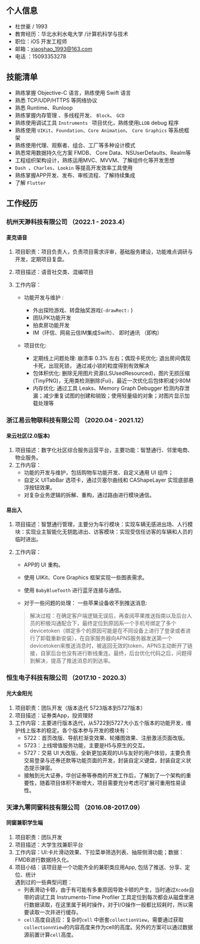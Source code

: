 ## 个人信息

- 杜世豪 / 1993
- 教育经历：华北水利水电大学 /计算机科学与技术
- 职位：iOS 开发工程师
- 邮箱：xiaoshao_1993@163.com
- 电话 ：15093353278

## 技能清单

- 熟练掌握 Objective-C 语言，熟练使用 Swift 语言
- 熟悉 TCP/UDP/HTTPS 等网络协议
- 熟悉 Runtime、Runloop
- 熟练掌握内存管理 、多线程开发、 `Block`、 `GCD` 
- 熟练使用调试工具 `Instruments ` 项目优化，熟练使用`LLDB` debug 程序
- 熟练使用 `UIKit`、`Foundation`、`Core Animation`、 `Core Graphics` 等系统框架
- 熟练使用代理、观察者、组合、工厂等多种设计模式
- 熟悉常用数据持久化方案 FMDB、 Core Data、NSUserDefaults、Realm等
- 工程组织架构设计，熟练运用MVC、MVVM、了解组件化等开发思想
- `Dash `、`Charles`、`Lookin`  等提高开发效率工具使用
- 熟练掌握APP开发、发布、审核流程、了解持续集成
- 了解 `Flutter`

## 工作经历

### 杭州天渺科技有限公司 （2022.1 - 2023.4）

#### 麦克语音

1. 项目职责：项目负责人，负责项目需求评审，基础服务建设，功能难点调研与开发，定期项目复盘。
2. 项目描述：语音社交类、混编项目
3. 工作内容：<br>

   - 功能开发与维护 :  

     - 外出探险游戏、转盘抽奖游戏(`-drawRect:` )
     - 团队PK功能开发
     - 拍卖房功能开发
     - IM（环信、网易云信IM集成Swift）、 即时通讯 （即构）
   - 项目优化: 
   
     - 定期线上问题处理: 崩溃率 0.3% 左右；偶现卡死优化: 退出房间偶现卡死，出现死锁， 通过减小锁的粒度得到有效解决
     - 包体积优化: 删除无用图片资源(LSUsedResourced)，图片无损压缩(TinyPNG)，无用类检测删除(Fui)，最近一次优化后包体积减少80M
     - 内存优化: 通过工具 Leaks、Memory Graph Debugger 检测内存泄漏；减少重复试图的创建和销毁；使用轻量级的对象；对图片显示加载处理等



### 浙江易云物联科技有限公司 （2020.04 - 2021.12）

#### 来云社区(2.0版本)

1. 项目描述：数字化社区综合服务运营平台，主要功能：智慧通行、邻里电商、物业服务。
2. 工作内容：<br>
   - 功能的开发与维护，包括购物车功能开发、自定义通用 UI 组件；<br>
   - 自定义 UITabBar 选项卡，通过贝塞尔曲线和 CAShapeLayer 实现底部悬浮按钮效果。<br>
   - 对复杂业务逻辑的拆解、重构，通过路由进行模块通信。<br>
#### 易出入

1. 项目描述：智慧通行管理，主要分为车行模块：实现车辆无感进出场、人行模块：实现业主智能化无钥匙进出、访客模块：实现受信任访客的车辆和人员的临时进出。

2. 工作内容：<br>

   - APP的 UI 重构。<br>

   - 使用 UIKit、Core Graphics 框架实现一些图表需求。

   - 使用 `BabyBlueTooth` 进行蓝牙连接与通信。<br>

   - 对于一些问题的处理： 一些苹果设备收不到推送消息:

   > 解决过程：在确定客户端逻辑无误后，再查阅苹果推送指南以及后台人员的积极沟通配合下，最终定位到原因系一个手机号绑定了多个devicetoken（绑定多个的原因可能是在不同设备上进行了登录或者进行了卸载重新安装），在自家服务器向APNS服务器发送第一个 devicetoken来推送消息时，被返回无效的token，APNS主动断开了链接，自家后台也没有进行断线重连。最终，后台优化代码之后，问题得到解决，提高了推送消息的到达率。



### 恒生电子科技有限公司 （2017.10 - 2020.3）

#### 光大金阳光

1. 项目职责：团队开发（版本迭代 5723版本到5727版本）
2. 项目描述：证券类App，投资理财
3. 工作内容：主要进行版本迭代，从5722到5727大小五个版本的功能开发，维护线上版本的稳定。各个版本参与开发的模块有：<br>
      - 5722：首页改版、导航栏渐变效果、轮播图效果、注册激活页面改版。 
      - 5723：上线增值服务功能，主要是H5与原生的交互。 
      - 5727：交易 UI 大改版，全新更加美观的UI与友好的用户体验，主要负责交易登录与还券还款等功能页面的开发，封装自定义键盘，封装自定义状态提示弹窗。 
      - 接触到光大证券，华创证券等券商的开发工作后，了解到了一个架构的重要性，随着项目体积不断增大，项目需要充分考虑可扩展可重用性易读性。



### 天津九零同窗科技有限公司 （2016.08-2017.09）

#### 同窗兼职学生端

1. 项目职责：团队开发
2. 项目描述：大学生找兼职平台
3. 工作内容：UI:卡片滑动效果、下拉菜单筛选列表、抽屉侧滑功能；数据：FMDB进行数据持久化。
4. 项目小结：该项目是一个功能齐全的兼职类应用App, 包括了推送、分享、定位、统计 <br>遇到过的一些典型问题：
   -  列表滑动卡顿，由于有可能有多重原因导致卡顿的产生，当时通过`Xcode`自带的调试工具 Instruments-Time Profiler 工具定位到每次都会从磁盘里进行数据读取，在这里属于耗时操作，对于I/O操作一般都比较耗时，所以需要读取一次并进行缓存。
   - `cell`高度自适应：复杂的`cell` 中嵌套`collectionView`，需要通过获取`collectionnView`的内容高度来作为cell的高度。另外的方案可以通过数据源前置计算`cell`高度。
